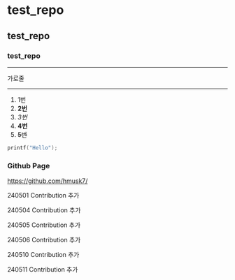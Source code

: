 # test_repo

## test_repo

### test_repo
---

가로줄

***

1. 1번
3. **2번**
4. _3번_
5. __4번__
6. ~~5번~~

>
```C
printf("Hello");
```

### Github Page
<https://github.com/hmusk7/>

240501 Contribution 추가

240504 Contribution 추가

240505 Contribution 추가

240506 Contribution 추가

240510 Contribution 추가

240511 Contribution 추가
